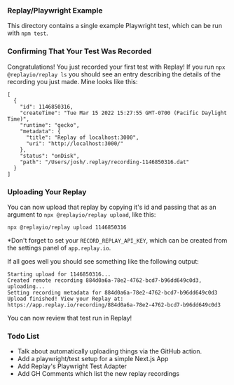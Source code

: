 ### Replay/Playwright Example

This directory contains a single example Playwright test, which can be run with `npm test`.

### Confirming That Your Test Was Recorded

Congratulations! You just recorded your first test with Replay! If you run `npx @replayio/replay ls` you should see an entry describing the details of the recording you just made. Mine looks like this:

```
[
  {
    "id": 1146850316,
    "createTime": "Tue Mar 15 2022 15:27:55 GMT-0700 (Pacific Daylight Time)",
    "runtime": "gecko",
    "metadata": {
      "title": "Replay of localhost:3000",
      "uri": "http://localhost:3000/"
    },
    "status": "onDisk",
    "path": "/Users/josh/.replay/recording-1146850316.dat"
  }
]
```

### Uploading Your Replay

You can now upload that replay by copying it's id and passing that as an argument to `npx @replayio/replay upload`, like this:

```
npx @replayio/replay upload 1146850316
```

\*Don't forget to set your `RECORD_REPLAY_API_KEY`, which can be created from the settings panel of `app.replay.io`.

If all goes well you should see something like the following output:

```
Starting upload for 1146850316...
Created remote recording 884d0a6a-78e2-4762-bcd7-b96dd649c0d3, uploading...
Setting recording metadata for 884d0a6a-78e2-4762-bcd7-b96dd649c0d3
Upload finished! View your Replay at: https://app.replay.io/recording/884d0a6a-78e2-4762-bcd7-b96dd649c0d3
```

You can now review that test run in Replay!

### Todo List

- Talk about automatically uploading things via the GitHub action.
- Add a playwright/test setup for a simple Next.js App
- Add Replay's Playwright Test Adapter
- Add GH Comments which list the new replay recordings

